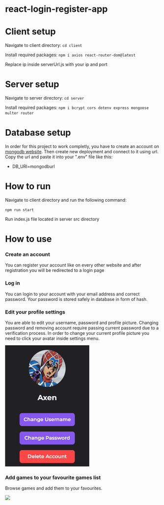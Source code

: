 # react-login-register-app

# Client setup

Navigate to client directory: 
`cd client`

Install required packages:
`npm i axios react-router-dom@latest`

Replace ip inside serverUrl.js with your ip and port

# Server setup

Navigate to server directory:
`cd server`

Install required packages:
`npm i bcrypt cors dotenv express mongoose multer router`

# Database setup
In order for this project to work completly, you have to create an account on [mongodb website](https://www.mongodb.com/). Then create new deployment and connect to it using url.
Copy the url and paste it into your ".env" file like this:
- DB_URI=mongodburl

# How to run

Navigate to client directory and run the following command:

`npm run start`

Run index.js file located in server src directory

# How to use
### Create an account
You can register your account like on every other website and after registration you will be redirected to a login page

### Log in 
You can login to your account with your email address and correct password. 
Your password is stored safely in database in form of hash.

### Edit your profile settings
You are able to edit your username, password and profile picture. Changing password and removing account require passing current password due to a verification process.
In order to change your current profile picture you need to click your avatar inside settings menu.

![](https://github.com/WiktorGruszczynski/react-login-register-app/blob/main/images/settings_desktop.png)

### Add games to your favourite games list
Browse games and add them to your favourites.

![](https://github.com/WiktorGruszczynski/react-login-register-app/blob/main/images/games.gif)
